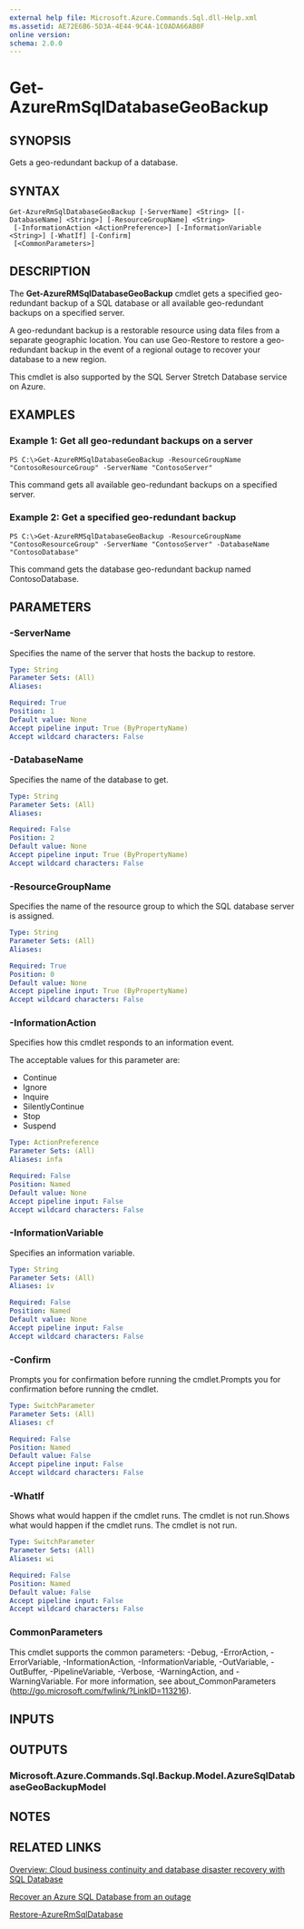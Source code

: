 ```yaml
---
external help file: Microsoft.Azure.Commands.Sql.dll-Help.xml
ms.assetid: AE72E6B6-5D3A-4E44-9C4A-1C0ADA66AB0F
online version: 
schema: 2.0.0
---
```


# Get-AzureRmSqlDatabaseGeoBackup

## SYNOPSIS
Gets a geo-redundant backup of a database.

## SYNTAX

```
Get-AzureRmSqlDatabaseGeoBackup [-ServerName] <String> [[-DatabaseName] <String>] [-ResourceGroupName] <String>
 [-InformationAction <ActionPreference>] [-InformationVariable <String>] [-WhatIf] [-Confirm]
 [<CommonParameters>]
```

## DESCRIPTION
The **Get-AzureRMSqlDatabaseGeoBackup** cmdlet gets a specified geo-redundant backup of a SQL database or all available geo-redundant backups on a specified server.

A geo-redundant backup is a restorable resource using data files from a separate geographic location.
You can use Geo-Restore to restore a geo-redundant backup in the event of a regional outage to recover your database to a new region.

This cmdlet is also supported by the SQL Server Stretch Database service on Azure.

## EXAMPLES

### Example 1: Get all geo-redundant backups on a server
```
PS C:\>Get-AzureRMSqlDatabaseGeoBackup -ResourceGroupName "ContosoResourceGroup" -ServerName "ContosoServer"
```

This command gets all available geo-redundant backups on a specified server.

### Example 2: Get a specified geo-redundant backup
```
PS C:\>Get-AzureRMSqlDatabaseGeoBackup -ResourceGroupName "ContosoResourceGroup" -ServerName "ContosoServer" -DatabaseName "ContosoDatabase"
```

This command gets the database geo-redundant backup named ContosoDatabase.

## PARAMETERS

### -ServerName
Specifies the name of the server that hosts the backup to restore.

```yaml
Type: String
Parameter Sets: (All)
Aliases: 

Required: True
Position: 1
Default value: None
Accept pipeline input: True (ByPropertyName)
Accept wildcard characters: False
```

### -DatabaseName
Specifies the name of the database to get.

```yaml
Type: String
Parameter Sets: (All)
Aliases: 

Required: False
Position: 2
Default value: None
Accept pipeline input: True (ByPropertyName)
Accept wildcard characters: False
```

### -ResourceGroupName
Specifies the name of the resource group to which the SQL database server is assigned.

```yaml
Type: String
Parameter Sets: (All)
Aliases: 

Required: True
Position: 0
Default value: None
Accept pipeline input: True (ByPropertyName)
Accept wildcard characters: False
```

### -InformationAction
Specifies how this cmdlet responds to an information event.

The acceptable values for this parameter are:

- Continue
- Ignore
- Inquire
- SilentlyContinue
- Stop
- Suspend

```yaml
Type: ActionPreference
Parameter Sets: (All)
Aliases: infa

Required: False
Position: Named
Default value: None
Accept pipeline input: False
Accept wildcard characters: False
```

### -InformationVariable
Specifies an information variable.

```yaml
Type: String
Parameter Sets: (All)
Aliases: iv

Required: False
Position: Named
Default value: None
Accept pipeline input: False
Accept wildcard characters: False
```

### -Confirm
Prompts you for confirmation before running the cmdlet.Prompts you for confirmation before running the cmdlet.

```yaml
Type: SwitchParameter
Parameter Sets: (All)
Aliases: cf

Required: False
Position: Named
Default value: False
Accept pipeline input: False
Accept wildcard characters: False
```

### -WhatIf
Shows what would happen if the cmdlet runs.
The cmdlet is not run.Shows what would happen if the cmdlet runs.
The cmdlet is not run.

```yaml
Type: SwitchParameter
Parameter Sets: (All)
Aliases: wi

Required: False
Position: Named
Default value: False
Accept pipeline input: False
Accept wildcard characters: False
```

### CommonParameters
This cmdlet supports the common parameters: -Debug, -ErrorAction, -ErrorVariable, -InformationAction, -InformationVariable, -OutVariable, -OutBuffer, -PipelineVariable, -Verbose, -WarningAction, and -WarningVariable. For more information, see about_CommonParameters (http://go.microsoft.com/fwlink/?LinkID=113216).

## INPUTS

## OUTPUTS

### Microsoft.Azure.Commands.Sql.Backup.Model.AzureSqlDatabaseGeoBackupModel

## NOTES

## RELATED LINKS

[Overview: Cloud business continuity and database disaster recovery with SQL Database](http://go.microsoft.com/fwlink/?LinkId=746881)

[Recover an Azure SQL Database from an outage](http://go.microsoft.com/fwlink/?LinkId=746882)

[Restore-AzureRmSqlDatabase](./Restore-AzureRmSqlDatabase.md)


